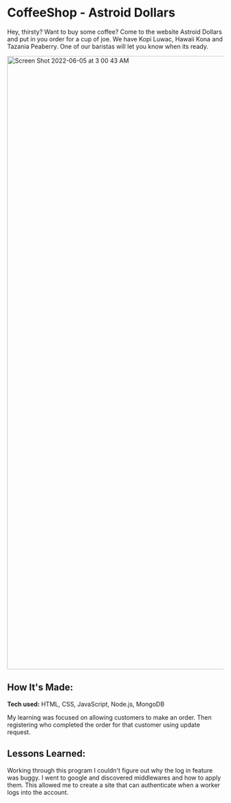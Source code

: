 # CoffeeShop - Astroid Dollars
Hey, thirsty? Want to buy some coffee? Come to the website Astroid Dollars and put in you order for a cup of joe. We have Kopi Luwac, Hawaii Kona and Tazania Peaberry. One of our baristas will let you know when its ready.

<img width="1425" alt="Screen Shot 2022-06-05 at 3 00 43 AM" src="https://user-images.githubusercontent.com/102834611/172078134-8e619d49-965a-4d67-95ce-25c47e392727.png">

## How It's Made:

**Tech used:** HTML, CSS, JavaScript, Node.js, MongoDB

My learning was focused on allowing customers to make an order. Then registering who completed the order for that customer using update request.

## Lessons Learned:

Working through this program I couldn't figure out why the log in feature was buggy. I went to google and discovered middlewares and how to apply them. This allowed me to create a site that can authenticate when a worker logs into the account.
